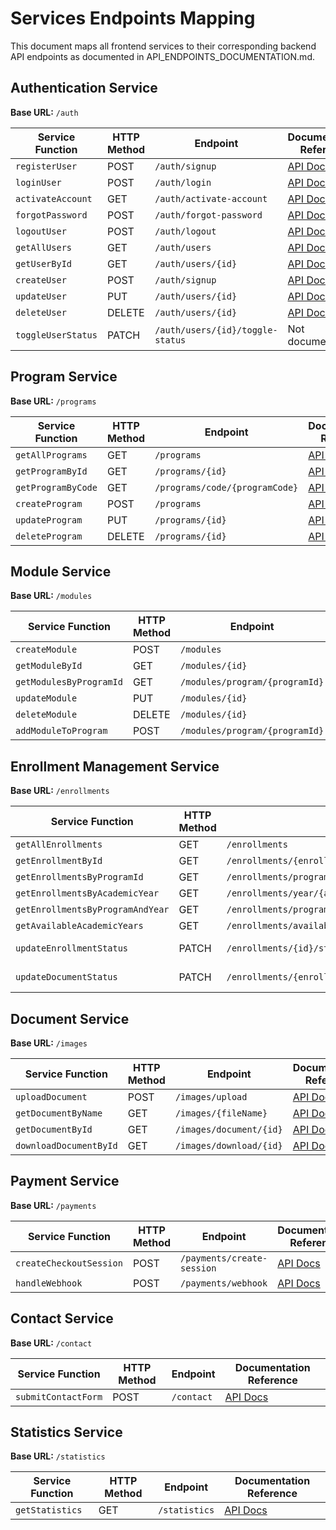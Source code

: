 # Services Endpoints Mapping

This document maps all frontend services to their corresponding backend API endpoints as documented in API_ENDPOINTS_DOCUMENTATION.md.

## Authentication Service
**Base URL:** `/auth`

| Service Function | HTTP Method | Endpoint | Documentation Reference |
|------------------|-------------|----------|-------------------------|
| `registerUser` | POST | `/auth/signup` | [API Docs](file:///c:\Users\etoun\Documents\pk48\inscription\soumettre\frontReact\src\API_ENDPOINTS_DOCUMENTATION.md#L7-L27) |
| `loginUser` | POST | `/auth/login` | [API Docs](file:///c:\Users\etoun\Documents\pk48\inscription\soumettre\frontReact\src\API_ENDPOINTS_DOCUMENTATION.md#L30-L44) |
| `activateAccount` | GET | `/auth/activate-account` | [API Docs](file:///c:\Users\etoun\Documents\pk48\inscription\soumettre\frontReact\src\API_ENDPOINTS_DOCUMENTATION.md#L47-L53) |
| `forgotPassword` | POST | `/auth/forgot-password` | [API Docs](file:///c:\Users\etoun\Documents\pk48\inscription\soumettre\frontReact\src\API_ENDPOINTS_DOCUMENTATION.md#L56-L66) |
| `logoutUser` | POST | `/auth/logout` | [API Docs](file:///c:\Users\etoun\Documents\pk48\inscription\soumettre\frontReact\src\API_ENDPOINTS_DOCUMENTATION.md#L69-L75) |
| `getAllUsers` | GET | `/auth/users` | [API Docs](file:///c:\Users\etoun\Documents\pk48\inscription\soumettre\frontReact\src\API_ENDPOINTS_DOCUMENTATION.md#L159-L165) |
| `getUserById` | GET | `/auth/users/{id}` | [API Docs](file:///c:\Users\etoun\Documents\pk48\inscription\soumettre\frontReact\src\API_ENDPOINTS_DOCUMENTATION.md#L178-L184) |
| `createUser` | POST | `/auth/signup` | [API Docs](file:///c:\Users\etoun\Documents\pk48\inscription\soumettre\frontReact\src\API_ENDPOINTS_DOCUMENTATION.md#L7-L27) |
| `updateUser` | PUT | `/auth/users/{id}` | [API Docs](file:///c:\Users\etoun\Documents\pk48\inscription\soumettre\frontReact\src\API_ENDPOINTS_DOCUMENTATION.md#L187-L193) |
| `deleteUser` | DELETE | `/auth/users/{id}` | [API Docs](file:///c:\Users\etoun\Documents\pk48\inscription\soumettre\frontReact\src\API_ENDPOINTS_DOCUMENTATION.md#L196-L202) |
| `toggleUserStatus` | PATCH | `/auth/users/{id}/toggle-status` | Not documented |

## Program Service
**Base URL:** `/programs`

| Service Function | HTTP Method | Endpoint | Documentation Reference |
|------------------|-------------|----------|-------------------------|
| `getAllPrograms` | GET | `/programs` | [API Docs](file:///c:\Users\etoun\Documents\pk48\inscription\soumettre\frontReact\src\API_ENDPOINTS_DOCUMENTATION.md#L154-L160) |
| `getProgramById` | GET | `/programs/{id}` | [API Docs](file:///c:\Users\etoun\Documents\pk48\inscription\soumettre\frontReact\src\API_ENDPOINTS_DOCUMENTATION.md#L163-L169) |
| `getProgramByCode` | GET | `/programs/code/{programCode}` | [API Docs](file:///c:\Users\etoun\Documents\pk48\inscription\soumettre\frontReact\src\API_ENDPOINTS_DOCUMENTATION.md#L197-L203) |
| `createProgram` | POST | `/programs` | [API Docs](file:///c:\Users\etoun\Documents\pk48\inscription\soumettre\frontReact\src\API_ENDPOINTS_DOCUMENTATION.md#L82-L96) |
| `updateProgram` | PUT | `/programs/{id}` | [API Docs](file:///c:\Users\etoun\Documents\pk48\inscription\soumettre\frontReact\src\API_ENDPOINTS_DOCUMENTATION.md#L228-L234) |
| `deleteProgram` | DELETE | `/programs/{id}` | [API Docs](file:///c:\Users\etoun\Documents\pk48\inscription\soumettre\frontReact\src\API_ENDPOINTS_DOCUMENTATION.md#L263-L269) |

## Module Service
**Base URL:** `/modules`

| Service Function | HTTP Method | Endpoint | Documentation Reference |
|------------------|-------------|----------|-------------------------|
| `createModule` | POST | `/modules` | [API Docs](file:///c:\Users\etoun\Documents\pk48\inscription\soumettre\frontReact\src\API_ENDPOINTS_DOCUMENTATION.md#L685-L691) |
| `getModuleById` | GET | `/modules/{id}` | [API Docs](file:///c:\Users\etoun\Documents\pk48\inscription\soumettre\frontReact\src\API_ENDPOINTS_DOCUMENTATION.md#L717-L723) |
| `getModulesByProgramId` | GET | `/modules/program/{programId}` | [API Docs](file:///c:\Users\etoun\Documents\pk48\inscription\soumettre\frontReact\src\API_ENDPOINTS_DOCUMENTATION.md#L766-L772) |
| `updateModule` | PUT | `/modules/{id}` | [API Docs](file:///c:\Users\etoun\Documents\pk48\inscription\soumettre\frontReact\src\API_ENDPOINTS_DOCUMENTATION.md#L798-L804) |
| `deleteModule` | DELETE | `/modules/{id}` | [API Docs](file:///c:\Users\etoun\Documents\pk48\inscription\soumettre\frontReact\src\API_ENDPOINTS_DOCUMENTATION.md#L827-L833) |
| `addModuleToProgram` | POST | `/modules/program/{programId}` | [API Docs](file:///c:\Users\etoun\Documents\pk48\inscription\soumettre\frontReact\src\API_ENDPOINTS_DOCUMENTATION.md#L836-L842) |

## Enrollment Management Service
**Base URL:** `/enrollments`

| Service Function | HTTP Method | Endpoint | Documentation Reference |
|------------------|-------------|----------|-------------------------|
| `getAllEnrollments` | GET | `/enrollments` | [API Docs](file:///c:\Users\etoun\Documents\pk48\inscription\soumettre\frontReact\src\API_ENDPOINTS_DOCUMENTATION.md#L274-L280) |
| `getEnrollmentById` | GET | `/enrollments/{enrollmentId}` | [API Docs](file:///c:\Users\etoun\Documents\pk48\inscription\soumettre\frontReact\src\API_ENDPOINTS_DOCUMENTATION.md#L335-L341) |
| `getEnrollmentsByProgramId` | GET | `/enrollments/program/{programId}` | [API Docs](file:///c:\Users\etoun\Documents\pk48\inscription\soumettre\frontReact\src\API_ENDPOINTS_DOCUMENTATION.md#L450-L456) |
| `getEnrollmentsByAcademicYear` | GET | `/enrollments/year/{academicYear}` | [API Docs](file:///c:\Users\etoun\Documents\pk48\inscription\soumettre\frontReact\src\API_ENDPOINTS_DOCUMENTATION.md#L509-L515) |
| `getEnrollmentsByProgramAndYear` | GET | `/enrollments/program/{programId}/year/{academicYear}` | [API Docs](file:///c:\Users\etoun\Documents\pk48\inscription\soumettre\frontReact\src\API_ENDPOINTS_DOCUMENTATION.md#L567-L573) |
| `getAvailableAcademicYears` | GET | `/enrollments/available-academic-years` | [API Docs](file:///c:\Users\etoun\Documents\pk48\inscription\soumettre\frontReact\src\API_ENDPOINTS_DOCUMENTATION.md#L627-L633) |
| `updateEnrollmentStatus` | PATCH | `/enrollments/{id}/status` | Not documented |
| `updateDocumentStatus` | PATCH | `/enrollments/{enrollmentId}/documents/{documentType}` | Not documented |

## Document Service
**Base URL:** `/images`

| Service Function | HTTP Method | Endpoint | Documentation Reference |
|------------------|-------------|----------|-------------------------|
| `uploadDocument` | POST | `/images/upload` | [API Docs](file:///c:\Users\etoun\Documents\pk48\inscription\soumettre\frontReact\src\API_ENDPOINTS_DOCUMENTATION.md#L565-L571) |
| `getDocumentByName` | GET | `/images/{fileName}` | [API Docs](file:///c:\Users\etoun\Documents\pk48\inscription\soumettre\frontReact\src\API_ENDPOINTS_DOCUMENTATION.md#L574-L580) |
| `getDocumentById` | GET | `/images/document/{id}` | [API Docs](file:///c:\Users\etoun\Documents\pk48\inscription\soumettre\frontReact\src\API_ENDPOINTS_DOCUMENTATION.md#L583-L589) |
| `downloadDocumentById` | GET | `/images/download/{id}` | [API Docs](file:///c:\Users\etoun\Documents\pk48\inscription\soumettre\frontReact\src\API_ENDPOINTS_DOCUMENTATION.md#L598-L604) |

## Payment Service
**Base URL:** `/payments`

| Service Function | HTTP Method | Endpoint | Documentation Reference |
|------------------|-------------|----------|-------------------------|
| `createCheckoutSession` | POST | `/payments/create-session` | [API Docs](file:///c:\Users\etoun\Documents\pk48\inscription\soumettre\frontReact\src\API_ENDPOINTS_DOCUMENTATION.md#L638-L644) |
| `handleWebhook` | POST | `/payments/webhook` | [API Docs](file:///c:\Users\etoun\Documents\pk48\inscription\soumettre\frontReact\src\API_ENDPOINTS_DOCUMENTATION.md#L647-L653) |

## Contact Service
**Base URL:** `/contact`

| Service Function | HTTP Method | Endpoint | Documentation Reference |
|------------------|-------------|----------|-------------------------|
| `submitContactForm` | POST | `/contact` | [API Docs](file:///c:\Users\etoun\Documents\pk48\inscription\soumettre\frontReact\src\API_ENDPOINTS_DOCUMENTATION.md#L658-L664) |

## Statistics Service
**Base URL:** `/statistics`

| Service Function | HTTP Method | Endpoint | Documentation Reference |
|------------------|-------------|----------|-------------------------|
| `getStatistics` | GET | `/statistics` | [API Docs](file:///c:\Users\etoun\Documents\pk48\inscription\soumettre\frontReact\src\API_ENDPOINTS_DOCUMENTATION.md#L669-L675) |